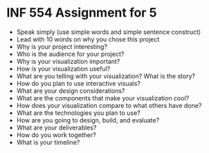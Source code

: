 # INF 554 Assignment for 5

- Speak simply (use simple words and simple sentence construct)
- Lead with 10 words on why you chose this project
- Why is your project interesting?
- Who is the audience for your project?
- Why is your visualization important?
- How is your visualization useful?
- What are you telling with your visualization? What is the story?
- How do you plan to use interactive visuals?
- What are your design considerations?
- What are the components that make your visualization cool?
- How does your visualization compare to what others have done?
- What are the technologies you plan to use?
- How are you going to design, build, and evaluate?
- What are your deliverables?
- How do you work together?
- What is your timeline?
